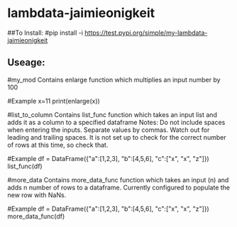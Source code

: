 # lambdata-jaimieonigkeit
##To Install:
#pip install -i https://test.pypi.org/simple/my-lambdata-jaimieonigkeit

## Useage:
#my_mod
Contains enlarge function which multiplies an input number by 100

#Example
x=11
print(enlarge(x))
        
#list_to_column
Contains list_func function which takes an input list and adds it as a column 
to a specified dataframe
Notes: Do not include spaces when entering the inputs. 
Separate values by commas. 
Watch out for leading and trailing spaces.
It is not set up to check for the correct number of rows at this time, so check that.

#Example
df = DataFrame({"a":[1,2,3], "b":[4,5,6], "c":["x", "x", "z"]})
list_func(df)

#more_data
Contains more_data_func function which takes an input (n)  and adds n number 
of rows to a dataframe. 
Currently configured to populate the new row with NaNs.

#Example
df = DataFrame({"a":[1,2,3], "b":[4,5,6], "c":["x", "x", "z"]})
more_data_func(df)

